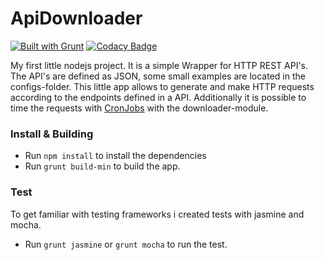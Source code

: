 # ApiDownloader
[![Built with Grunt](https://cdn.gruntjs.com/builtwith.png)](http://gruntjs.com/)
[![Codacy Badge](https://api.codacy.com/project/badge/6c226efe4543403db5ac29dabbd6e9b0)](https://www.codacy.com/app/mario/ApiDownloader)

My first little nodejs project. It is a simple Wrapper for HTTP REST API's.
The API's are defined as JSON, some small examples are located in the configs-folder.
This little app allows to generate and make HTTP requests according to the endpoints defined in a API.
Additionally it is possible to time the requests with [CronJobs](https://github.com/ncb000gt/node-cron) with the downloader-module.
### Install & Building
* Run ```npm install``` to install the dependencies
* Run ```grunt build-min``` to build the app.

### Test
To get familiar with testing frameworks i created tests with jasmine and mocha.

* Run ```grunt jasmine``` or  ```grunt mocha``` to run the test.
